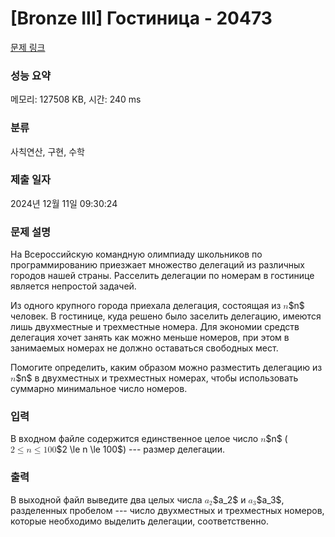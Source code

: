 # [Bronze III] Гостиница - 20473 

[문제 링크](https://www.acmicpc.net/problem/20473) 

### 성능 요약

메모리: 127508 KB, 시간: 240 ms

### 분류

사칙연산, 구현, 수학

### 제출 일자

2024년 12월 11일 09:30:24

### 문제 설명

<p style="user-select: auto !important;">На Всероссийскую командную олимпиаду школьников по программированию приезжает множество делегаций из различных городов нашей страны. Расселить делегации по номерам в гостинице является непростой задачей.</p>

<p style="user-select: auto !important;">Из одного крупного города приехала делегация, состоящая из <mjx-container class="MathJax" jax="CHTML" style="font-size: 99.7%; position: relative; user-select: auto !important;"><mjx-math class="MJX-TEX" aria-hidden="true" style="user-select: auto !important;"><mjx-mi class="mjx-i" style="user-select: auto !important;"><mjx-c class="mjx-c1D45B TEX-I" style="user-select: auto !important;"></mjx-c></mjx-mi></mjx-math><mjx-assistive-mml unselectable="on" display="inline" style="user-select: auto !important;"><math xmlns="http://www.w3.org/1998/Math/MathML" style="user-select: auto !important;"><mi style="user-select: auto !important;">n</mi></math></mjx-assistive-mml><span aria-hidden="true" class="no-mathjax mjx-copytext" style="user-select: auto !important;">$n$</span></mjx-container> человек. В гостинице, куда решено было заселить делегацию, имеются лишь двухместные и трехместные номера. Для экономии средств делегация хочет занять как можно меньше номеров, при этом в занимаемых номерах не должно оставаться свободных мест.</p>

<p style="user-select: auto !important;">Помогите определить, каким образом можно разместить делегацию из <mjx-container class="MathJax" jax="CHTML" style="font-size: 99.7%; position: relative; user-select: auto !important;"><mjx-math class="MJX-TEX" aria-hidden="true" style="user-select: auto !important;"><mjx-mi class="mjx-i" style="user-select: auto !important;"><mjx-c class="mjx-c1D45B TEX-I" style="user-select: auto !important;"></mjx-c></mjx-mi></mjx-math><mjx-assistive-mml unselectable="on" display="inline" style="user-select: auto !important;"><math xmlns="http://www.w3.org/1998/Math/MathML" style="user-select: auto !important;"><mi style="user-select: auto !important;">n</mi></math></mjx-assistive-mml><span aria-hidden="true" class="no-mathjax mjx-copytext" style="user-select: auto !important;">$n$</span></mjx-container> в двухместных и трехместных номерах, чтобы использовать суммарно минимальное число номеров.</p>

### 입력 

 <p style="user-select: auto !important;">В входном файле содержится единственное целое число <mjx-container class="MathJax" jax="CHTML" style="font-size: 99.7%; position: relative; user-select: auto !important;"><mjx-math class="MJX-TEX" aria-hidden="true" style="user-select: auto !important;"><mjx-mi class="mjx-i" style="user-select: auto !important;"><mjx-c class="mjx-c1D45B TEX-I" style="user-select: auto !important;"></mjx-c></mjx-mi></mjx-math><mjx-assistive-mml unselectable="on" display="inline" style="user-select: auto !important;"><math xmlns="http://www.w3.org/1998/Math/MathML" style="user-select: auto !important;"><mi style="user-select: auto !important;">n</mi></math></mjx-assistive-mml><span aria-hidden="true" class="no-mathjax mjx-copytext" style="user-select: auto !important;">$n$</span></mjx-container> (<mjx-container class="MathJax" jax="CHTML" style="font-size: 99.7%; position: relative; user-select: auto !important;"><mjx-math class="MJX-TEX" aria-hidden="true" style="user-select: auto !important;"><mjx-mn class="mjx-n" style="user-select: auto !important;"><mjx-c class="mjx-c32" style="user-select: auto !important;"></mjx-c></mjx-mn><mjx-mo class="mjx-n" space="4" style="user-select: auto !important;"><mjx-c class="mjx-c2264" style="user-select: auto !important;"></mjx-c></mjx-mo><mjx-mi class="mjx-i" space="4" style="user-select: auto !important;"><mjx-c class="mjx-c1D45B TEX-I" style="user-select: auto !important;"></mjx-c></mjx-mi><mjx-mo class="mjx-n" space="4" style="user-select: auto !important;"><mjx-c class="mjx-c2264" style="user-select: auto !important;"></mjx-c></mjx-mo><mjx-mn class="mjx-n" space="4" style="user-select: auto !important;"><mjx-c class="mjx-c31" style="user-select: auto !important;"></mjx-c><mjx-c class="mjx-c30" style="user-select: auto !important;"></mjx-c><mjx-c class="mjx-c30" style="user-select: auto !important;"></mjx-c></mjx-mn></mjx-math><mjx-assistive-mml unselectable="on" display="inline" style="user-select: auto !important;"><math xmlns="http://www.w3.org/1998/Math/MathML" style="user-select: auto !important;"><mn style="user-select: auto !important;">2</mn><mo style="user-select: auto !important;">≤</mo><mi style="user-select: auto !important;">n</mi><mo style="user-select: auto !important;">≤</mo><mn style="user-select: auto !important;">100</mn></math></mjx-assistive-mml><span aria-hidden="true" class="no-mathjax mjx-copytext" style="user-select: auto !important;">$2 \le n \le 100$</span></mjx-container>) --- размер делегации.</p>

### 출력 

 <p style="user-select: auto !important;">В выходной файл выведите два целых числа <mjx-container class="MathJax" jax="CHTML" style="font-size: 99.7%; position: relative; user-select: auto !important;"><mjx-math class="MJX-TEX" aria-hidden="true" style="user-select: auto !important;"><mjx-msub style="user-select: auto !important;"><mjx-mi class="mjx-i" style="user-select: auto !important;"><mjx-c class="mjx-c1D44E TEX-I" style="user-select: auto !important;"></mjx-c></mjx-mi><mjx-script style="vertical-align: -0.15em; user-select: auto !important;"><mjx-mn class="mjx-n" size="s" style="user-select: auto !important;"><mjx-c class="mjx-c32" style="user-select: auto !important;"></mjx-c></mjx-mn></mjx-script></mjx-msub></mjx-math><mjx-assistive-mml unselectable="on" display="inline" style="user-select: auto !important;"><math xmlns="http://www.w3.org/1998/Math/MathML" style="user-select: auto !important;"><msub style="user-select: auto !important;"><mi style="user-select: auto !important;">a</mi><mn style="user-select: auto !important;">2</mn></msub></math></mjx-assistive-mml><span aria-hidden="true" class="no-mathjax mjx-copytext" style="user-select: auto !important;">$a_2$</span></mjx-container> и <mjx-container class="MathJax" jax="CHTML" style="font-size: 99.7%; position: relative; user-select: auto !important;"><mjx-math class="MJX-TEX" aria-hidden="true" style="user-select: auto !important;"><mjx-msub style="user-select: auto !important;"><mjx-mi class="mjx-i" style="user-select: auto !important;"><mjx-c class="mjx-c1D44E TEX-I" style="user-select: auto !important;"></mjx-c></mjx-mi><mjx-script style="vertical-align: -0.15em; user-select: auto !important;"><mjx-mn class="mjx-n" size="s" style="user-select: auto !important;"><mjx-c class="mjx-c33" style="user-select: auto !important;"></mjx-c></mjx-mn></mjx-script></mjx-msub></mjx-math><mjx-assistive-mml unselectable="on" display="inline" style="user-select: auto !important;"><math xmlns="http://www.w3.org/1998/Math/MathML" style="user-select: auto !important;"><msub style="user-select: auto !important;"><mi style="user-select: auto !important;">a</mi><mn style="user-select: auto !important;">3</mn></msub></math></mjx-assistive-mml><span aria-hidden="true" class="no-mathjax mjx-copytext" style="user-select: auto !important;">$a_3$</span></mjx-container>, разделенных пробелом --- число двухместных и трехместных номеров, которые необходимо выделить делегации, соответственно.</p>

